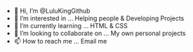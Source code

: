 - 👋 Hi, I’m @LuluKingGithub
- 👀 I’m interested in ... Helping people & Developing Projects
- 🌱 I’m currently learning ... HTML & CSS
- 💞️ I’m looking to collaborate on ... My own personal projects
- 📫 How to reach me ... Email me

<!---
LuluKingGithub/LuluKingGithub is a ✨ special ✨ repository because its `README.md` (this file) appears on your GitHub profile.
You can click the Preview link to take a look at your changes.
--->
